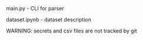 main.py - CLI for parser

dataset.ipynb - dataset description

WARNING: secrets and csv files are not tracked by git
